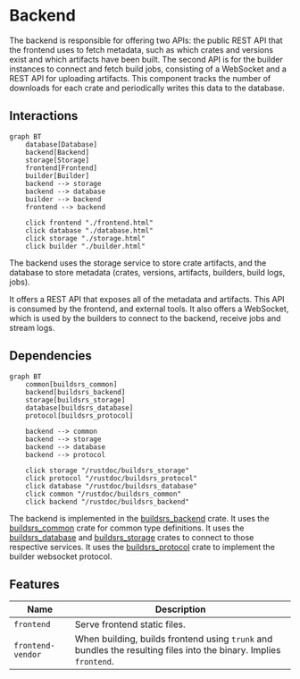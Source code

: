 # Backend

The backend is responsible for offering two APIs: the public REST API that the
frontend uses to fetch metadata, such as which crates and versions exist and
which artifacts have been built. The second API is for the builder instances
to connect and fetch build jobs, consisting of a WebSocket and a REST API for
uploading artifacts. This component tracks the number of downloads for each crate
and periodically writes this data to the database.

## Interactions

```mermaid
graph BT
    database[Database]
    backend[Backend]
    storage[Storage]
    frontend[Frontend]
    builder[Builder]
    backend --> storage
    backend --> database
    builder --> backend
    frontend --> backend

    click frontend "./frontend.html"
    click database "./database.html"
    click storage "./storage.html"
    click builder "./builder.html"
```

The backend uses the storage service to store crate artifacts, and the database to
store metadata (crates, versions, artifacts, builders, build logs, jobs).

It offers a REST API that exposes all of the metadata and artifacts. This API
is consumed by the frontend, and external tools. It also offers a WebSocket,
which is used by the builders to connect to the backend, receive jobs and
stream logs.

## Dependencies

```mermaid
graph BT
    common[buildsrs_common]
    backend[buildsrs_backend]
    storage[buildsrs_storage]
    database[buildsrs_database]
    protocol[buildsrs_protocol]

    backend --> common
    backend --> storage
    backend --> database
    backend --> protocol

    click storage "/rustdoc/buildsrs_storage"
    click protocol "/rustdoc/buildsrs_protocol"
    click database "/rustdoc/buildsrs_database"
    click common "/rustdoc/buildsrs_common"
    click backend "/rustdoc/buildsrs_backend"
```

The backend is implemented in the [buildsrs_backend][] crate. It uses the
[buildsrs_common][] crate for common type definitions. It uses the
[buildsrs_database][] and [buildsrs_storage][] crates to connect to those
respective services. It uses the [buildsrs_protocol][] crate to implement the
builder websocket protocol.

## Features

| Name | Description |
| --- | --- |
| `frontend` | Serve frontend static files. |
| `frontend-vendor` | When building, builds frontend using `trunk` and bundles the resulting files into the binary. Implies `frontend`. |

[buildsrs_backend]: /rustdoc/buildsrs_backend
[buildsrs_common]: /rustdoc/buildsrs_common
[buildsrs_protocol]: /rustdoc/buildsrs_protocol
[buildsrs_storage]: /rustdoc/buildsrs_storage
[buildsrs_database]: /rustdoc/buildsrs_database
